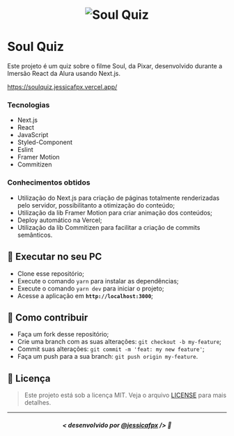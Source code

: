 <h1 align="center">
    <img src="./assets/soul.gif" alt="Soul Quiz"/>
</h1>


# Soul Quiz
Este projeto é um quiz sobre o filme Soul, da Pixar, desenvolvido durante a Imersão React da Alura usando Next.js.

https://soulquiz.jessicafpx.vercel.app/


### Tecnologias 
- Next.js
- React
- JavaScript
- Styled-Component
- Eslint
- Framer Motion
- Commitizen

### Conhecimentos obtidos
- Utilização do Next.js para criação de páginas totalmente renderizadas pelo servidor, possibilitanto a otimização do conteúdo;
- Utilização da lib Framer Motion para criar animação dos conteúdos;
- Deploy automático na Vercel;
- Utilização da lib Commitizen para facilitar a criação de commits semânticos.


## 🔧 Executar no seu PC

- Clone esse repositório;
- Execute o comando `yarn` para instalar as dependências;
- Execute o comando `yarn dev` para iniciar o projeto;
- Acesse a aplicação em <strong>`http://localhost:3000`</strong>;


## 🤔 Como contribuir

- Faça um fork desse repositório;
- Crie uma branch com as suas alterações: `git checkout -b my-feature`;
- Commit suas alterações: `git commit -m 'feat: my new feature'`;
- Faça um push para a sua branch: `git push origin my-feature`.

## 📜 Licença

> Este projeto está sob a licença MIT. Veja o arquivo [LICENSE](https://github.com/jessicafpx/soulquiz-next/blob/main/LICENSE.md) para mais detalhes.

---

##### <p align="center"> <strong> < desenvolvido por <a href="https://github.com/jessicafpx"> @jessicafpx</a> /> </strong> 👋
